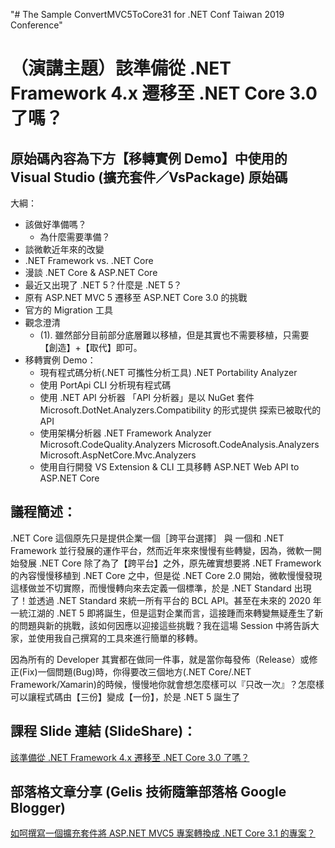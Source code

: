 ﻿"# The Sample ConvertMVC5ToCore31 for .NET Conf Taiwan 2019 Conference" 
# （演講主題）該準備從 .NET Framework 4.x 遷移至 .NET Core 3.0 了嗎？

## 原始碼內容為下方【移轉實例 Demo】中使用的 Visual Studio (擴充套件／VsPackage) 原始碼

大綱：
* 該做好準備嗎？
    * 	為什麼需要準備？
* 談微軟近年來的改變
* .NET Framework vs. .NET Core
* 漫談 .NET Core & ASP.NET Core
* 最近又出現了 .NET 5？什麼是 .NET 5？
* 原有 ASP.NET MVC 5 遷移至 ASP.NET Core 3.0 的挑戰
* 官方的 Migration 工具
* 觀念澄清
    * (1). 雖然部分目前部分底層難以移植，但是其實也不需要移植，只需要【創造】+【取代】即可。
* 移轉實例 Demo：
    * 現有程式碼分析(.NET 可攜性分析工具) .NET Portability Analyzer
    * 使用 PortApi CLI 分析現有程式碼
    * 使用 .NET API 分析器
	「API 分析器」是以 NuGet 套件 Microsoft.DotNet.Analyzers.Compatibility 的形式提供
	探索已被取代的 API
    * 使用架構分析器 .NET Framework Analyzer
	Microsoft.CodeQuality.Analyzers
	Microsoft.CodeAnalysis.Analyzers
	Microsoft.AspNetCore.Mvc.Analyzers
    * 使用自行開發 VS Extension & CLI 工具移轉 ASP.NET Web API to ASP.NET Core


## 議程簡述：
.NET Core 這個原先只是提供企業一個［跨平台選擇］ 與 一個和 .NET Framework 並行發展的運作平台，然而近年來來慢慢有些轉變，因為，微軟一開始發展 .NET Core 除了為了【跨平台】之外，原先確實想要將 .NET Framework 的內容慢慢移植到 .NET Core 之中，但是從 .NET Core 2.0 開始，微軟慢慢發現這樣做並不切實際，而慢慢轉向來去定義一個標準，於是 .NET Standard 出現了！並透過 .NET Standard 來統一所有平台的 BCL API。甚至在未來的 2020 年一統江湖的 .NET 5 即將誕生，但是這對企業而言，這接踵而來轉變無疑產生了新的問題與新的挑戰，該如何因應以迎接這些挑戰？我在這場 Session 中將告訴大家，並使用我自己撰寫的工具來進行簡單的移轉。

因為所有的 Developer 其實都在做同一件事，就是當你每發佈（Release）或修正(Fix)一個問題(Bug)時，你得要改三個地方(.NET Core/.NET Framework/Xamarin)的時候，慢慢地你就會想怎麼樣可以『只改一次』？怎麼樣可以讓程式碼由【三份】變成【一份】，於是 .NET 5 誕生了

## 課程 Slide 連結 (SlideShare)：
<a href="https://www.slideshare.net/GelisWu/net-framework-4x-net-core-30" target="_blank">該準備從 .NET Framework 4.x 遷移至 .NET Core 3.0 了嗎？</a>

## 部落格文章分享 (Gelis 技術隨筆部落格 Google Blogger)
<a href="https://gelis-dotnet.blogspot.com/2020/08/aspnet-mvc5-net-core-31.html" target="_blank">如呵撰寫一個擴充套件將 ASP.NET MVC5 專案轉換成 .NET Core 3.1 的專案？</a>
